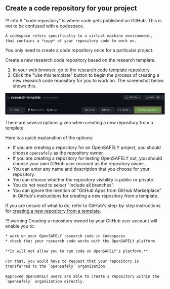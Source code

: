 ## Create a code repository for your project

!!! info
    A "code repository" is where code gets published on GitHub.
    This is not to be confused with a codespace.

    A codespace refers specifically to a virtual machine environment,
    that contains a *copy* of your repository code to work on.

You only need to create a code repository once for a particular project.

Create a new research code repository based on the research template.

1. In your web browser,
   go to the [research code template repository](https://github.com/opensafely/research-template).
1. Click the "Use this template" button
   to begin the process of creating a new research code repository for you to work on.
   The screenshot below shows this.

![A screenshot showing the "Use this template" button for the research code template repository.](../../../images/codespaces-template.png)

There are several options given
when creating a new repository from a template.

Here is a quick explanation of the options:

* If you are creating a repository for an OpenSAFELY project,
  you should choose `opensafely` as the repository owner.
* If you are creating a repository for testing OpenSAFELY out,
  you should choose *your own GitHub user account* as the repository owner.
* You can enter any name and description that you choose for your repository.
* You can choose whether the repository visibility is public or private.
* You do not need to select "Include all branches".
* You can ignore the mention of "GitHub Apps from GitHub Marketplace"
  in GitHub's instructions for creating a new repository from a template.

If you are unsure of what to do,
refer to GitHub's step-by-step instructions for [creating a new repository from a template](https://docs.github.com/en/repositories/creating-and-managing-repositories/creating-a-repository-from-a-template#creating-a-repository-from-a-template).

!!! warning
    Creating a repository owned by your GitHub user account
    will enable you to:

    * work on your OpenSAFELY research code in Codespaces
    * check that your research code works with the OpenSAFELY platform

    **It will not allow you to run code on OpenSAFELY's platform.**

    For that, you would have to request that your repository is transferred to the `opensafely` organization.

    Approved OpenSAFELY users are able to create a repository within the `opensafely` organization directly.
